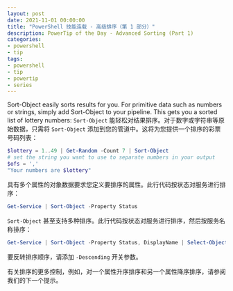 ```yaml
---
layout: post
date: 2021-11-01 00:00:00
title: "PowerShell 技能连载 - 高级排序（第 1 部分）"
description: PowerTip of the Day - Advanced Sorting (Part 1)
categories:
- powershell
- tip
tags:
- powershell
- tip
- powertip
- series
---
```

Sort-Object easily sorts results for you. For primitive data such as numbers or strings, simply add Sort-Object to your pipeline. This gets you a sorted list of lottery numbers:
`Sort-Object` 能轻松对结果排序。对于数字或字符串等原始数据，只需将 `Sort-Object` 添加到您的管道中。这将为您提供一个排序的彩票号码列表：

```powershell
$lottery = 1..49 | Get-Random -Count 7 | Sort-Object
# set the string you want to use to separate numbers in your output
$ofs = ','
"Your numbers are $lottery"
```

具有多个属性的对象数据要求您定义要排序的属性。此行代码按状态对服务进行排序：

```powershell
Get-Service | Sort-Object -Property Status
```

`Sort-Object` 甚至支持多种排序。此行代码按状态对服务进行排序，然后按服务名称排序：

```powershell
Get-Service | Sort-Object -Property Status, DisplayName | Select-Object -Property DisplayName, Status
```

要反转排序顺序，请添加 `-Descending` 开关参数。

有关排序的更多控制，例如，对一个属性升序排序和另一个属性降序排序，请参阅我们的下一个提示。

<!--本文国际来源：[Advanced Sorting (Part 1)](https://community.idera.com/database-tools/powershell/powertips/b/tips/posts/advanced-sorting-part-1)-->

